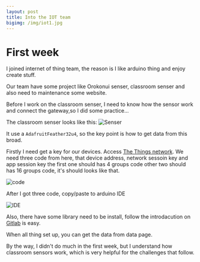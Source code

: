 ```yaml
---
layout: post
title: Into the IOT team
bigimg: /img/iot1.jpg
---
```


# First week

I joined internet of thing team, the reason is I like arduino thing and enjoy create stuff.

Our team have some project like Orokonui senser, classroom senser and also need to maintenance some website.

Before I work on the classroom senser, I need to know how the sensor work and connect the gateway,so I did some practice...

The classroom senser looks like this:
![Senser](https://github.com/SoftEnOP/soften-portfolio-jiqi963.github.io/blob/master/img/adafruitNode.jpg?raw=true)

It use a `AdafruitFeather32u4`, so the key point is how to get data from this broad.

Firstly I need get a key for our devices. Access [The Things network](https://console.thethingsnetwork.org/). We need three code from here, that device address, network sessoin key and app session key the first one should has 4 groups code other two should has 16 groups code, it's should looks like that.

![code](https://github.com/SoftEnOP/soften-portfolio-jiqi963.github.io/blob/master/img/week11.jpg?raw=true)

After I got three code, copy/paste to arduino IDE

![IDE](https://github.com/SoftEnOP/soften-portfolio-jiqi963.github.io/blob/master/img/week12.jpg?raw=true)

Also, there have some library need to be install, follow the introdacution on [Gitlab](https://gitlab.op-bit.nz/BIT/Project/Internet-Of-Things/nodes/tree/master/AdafruitFeather32u4-ABP-ClassroomSensor-AU915) is easy.

When all thing set up, you can get the data from data page. 

By the way, I didn't do much in the first week, but I understand how classroom sensors work, which is very helpful for the challenges that follow.